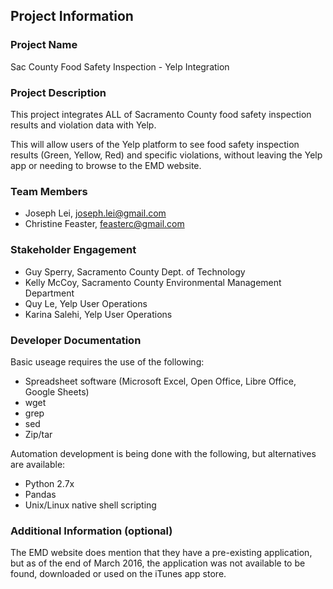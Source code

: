 ## Project Information

### Project Name
Sac County Food Safety Inspection - Yelp Integration

### Project Description
This project integrates ALL of Sacramento County food safety inspection results and violation data with Yelp.

This will allow users of the Yelp platform to see food safety inspection results (Green, Yellow, Red) and specific violations, without leaving the Yelp app or needing to browse to the EMD website. 

### Team Members
- Joseph Lei, joseph.lei@gmail.com
- Christine Feaster, feasterc@gmail.com

### Stakeholder Engagement
- Guy Sperry, Sacramento County Dept. of Technology
- Kelly McCoy, Sacramento County Environmental Management Department
- Quy Le, Yelp User Operations
- Karina Salehi, Yelp User Operations

### Developer Documentation
Basic useage requires the use of the following:
- Spreadsheet software (Microsoft Excel, Open Office, Libre Office, Google Sheets)
- wget
- grep
- sed
- Zip/tar

Automation development is being done with the following, but alternatives are available:
- Python 2.7x
- Pandas
- Unix/Linux native shell scripting

### Additional Information (optional)
The EMD website does mention that they have a pre-existing application, but as of the end of March 2016, the application was not available to be found, downloaded or used on the iTunes app store.